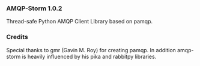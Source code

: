 ### AMQP-Storm 1.0.2
Thread-safe Python AMQP Client Library based on pamqp.

### Credits
Special thanks to gmr (Gavin M. Roy) for creating pamqp. In addition amqp-storm is heavily influenced by his pika and rabbitpy libraries.